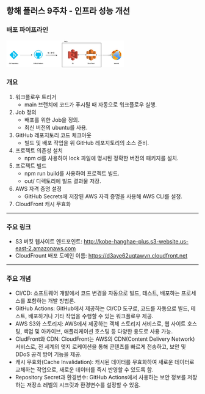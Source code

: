 ## 항해 플러스 9주차 - 인프라 성능 개선

### 배포 파이프라인

<img width="308" alt="화면 캡처 2024-11-19 225337" src="https://github.com/YouHaveToDo/YouHaveToDo-front_3rd_chapter4-1/blob/main/aws.jpg?raw=true">

### 개요

1. 워크플로우 트리거
    - main 브랜치에 코드가 푸시될 때 자동으로 워크플로우 실행.
2. Job 정의
    - 배포를 위한 Job을 정의.
    - 최신 버전의 ubuntu를 사용.
3. GitHub 레포지토리 코드 체크아웃
    - 빌드 및 배포 작업을 위 GitHub 레포지토리의 소스 준비.
4. 프로젝트 의존성 설치
    - npm ci를 사용하여 lock 파일에 명시된 정확한 버전의 패키지를 설치.
5. 프로젝트 빌드
    - npm run build를 사용하여 프로젝트 빌드.
    - out/ 디렉토리에 빌드 결과물 저장.
6. AWS 자격 증명 설정
    - GitHub Secrets에 저장된 AWS 자격 증명을 사용해 AWS CLI를 설정.
7. CloudFront 캐시 무효화


---

### 주요 링크
- S3 버킷 웹사이트 엔드포인트: http://kobe-hanghae-plus.s3-website.us-east-2.amazonaws.com
- CloudFrount 배포 도메인 이름: https://d3aye62uqtawvn.cloudfront.net

---

### 주요 개념
- CI/CD: 소프트웨어 개발에서 코드 변경을 자동으로 빌드, 테스트, 배포하는 프로세스를 포함하는 개발 방법론.
- GitHub Actions: GitHub에서 제공하는 CI/CD 도구로, 코드를 자동으로 빌드, 테스트, 배포하거나 기타 작업을 수행할 수 있는 워크플로우 제공.
- AWS S3와 스토리지: AWS에서 제공하는 객체 스토리지 서비스로, 웹 사이트 호스팅, 백업 및 아카이브, 애플리케이션 호스팅 등 다양한 용도로 사용 가능.
- CludFront와 CDN: CloudFront는 AWS의 CDN(Content Delivery Network) 서비스로, 전 세계의 엣지 로케이션을 통해 콘텐츠를 빠르게 전송하고, 보안 및 DDoS 공격 방어 기능을 제공.
- 캐시 무효화(Cache Invalidation): 캐시된 데이터를 무효화하여 새로운 데이터로 교체하는 작업으로, 새로운 데이터를 즉시 반영할 수 있도록 함.
- Repository Secret과 환경변수: GitHub Actions에서 사용하는 보안 정보를 저장하는 저장소 레벨의 시크릿과 환경변수를 설정할 수 있음.
